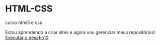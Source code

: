 # HTML-CSS
 curso html5 e css

Estou aprendendo a criar sites e agora vou gerenciar meus repositórios!
<a href="https://carlosprecoma.github.io/HTML-CSS/exercicios/desafio10/android">Executar o desafio10</a>